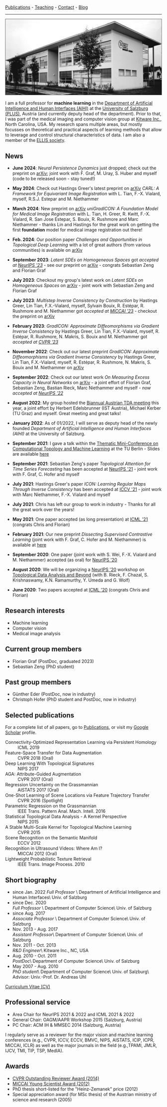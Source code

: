 <link href="//maxcdn.bootstrapcdn.com/font-awesome/4.2.0/css/font-awesome.min.css" rel="stylesheet">

[Publications](publications) - [Teaching](https://github.com/rkwitt/teaching) - [Contact](contact) - [Blog](blog)

* * *

![](uni.png)

I am a full professor for **machine learning** in the [Department of Artificial Intelligence and Human Interfaces (AIHI)](https://plus.ac.at/aihi) at the
[University of Salzburg (PLUS)](https://www.uni-salzburg.at/), Austria (and currently deputy head of the department). Prior to that, I was part of the medical imaging and computer vision group at [Kitware Inc.](https://www.kitware.com/), North Carolina, USA. My research spans multiple areas, but mostly focusses on theoretical and practical aspects of learning methods that allow to leverage and control structural characteristics of data. I am also a member of the [ELLIS society](https://ellis.eu).

## News

- **June 2024**: *Neural Persistence Dynamics* just dropped; check out the preprint on [arXiv](https://arxiv.org/abs/2405.15732); joint work 
with F. Graf, M. Uray, S. Huber and myself (code to be released soon - stay tuned!)

- **May 2024**: Check out Hastings Greer's latest preprint on [arXiv](https://arxiv.org/abs/2405.16738) *CARL: A Framework for Equivariant Image Registration* with L. Tian, F.-X. Vialard, myself, R.S.J. Estepar and M. Niethammer  

- **March 2024**: New preprint on [arXiv](https://arxiv.org/abs/2403.05780) *uniGradICON: A Foundation Model for Medical Image Registration* with L. Tian, H. Greer, R. Kwitt, F.-X. Vialard, R. San Jose Estepar, S. Bouix, R. Rushmore and Marc Niethammer - thanks Lin and Hastings for the great work on getting the first **foundation** model for medical image registration out there! 

- **Feb. 2024**: Our position paper *Challenges and Opportunities in Topological Deep Learning* with a lot of great 
authors (from various communities) is available on [arXiv](https://arxiv.org/abs/2402.08871) 

- **September 2023**: *Latent SDEs on Homogeneous Spaces* got *accepted at [NeurIPS '23](https://nips.cc/)* - see our preprint on [arXiv](https://arxiv.org/abs/2306.16248) - congrats Sebastian Zeng and Florian Graf      

- **July 2023**: Checkout my group's latest work on *Latent SDEs on Homogeneous Spaces* on [arXiv](https://arxiv.org/abs/2306.16248) - joint work with Sebastian Zeng and Florian Graf


- **July 2023**: *Multistep Inverse Consistency by Construction* by Hastings Greer, Lin Tian, F.X.-Vialard, myself, Sylvain Bouix, R. Estépar, R. Rushmore and M. Niethammer got *accepted at [MICCAI '23](https://conferences.miccai.org/2023/en/)* - checkout the preprint on [arXiv](https://arxiv.org/abs/2305.00087)   

- **February 2023**: *GradICON: Approximate Diffeomorphisms via Gradient Inverse Consistency* by Hastings Greer, Lin Tian, F.X.-Vialard, myself, R. Estépar, R. Rushmore, N. Makris, S. Bouix and M. Niethammer got *accepted at [CVPR '23](https://cvpr2023.thecvf.com/)*    

- **November 2022**: Check out our latest preprint *GradICON: Approximate Diffeomorphisms via Gradient Inverse Consistency* by Hastings Greer, Lin Tian, F.X.-Vialard, myself, R. Estépar, R. Rushmore, N. Makris, S. Bouix and M. Niethammer on [arXiv](https://arxiv.org/pdf/2206.05897.pdf)

- **September 2022**: Check out our latest work *On Measuring Excess Capacity in Neural Networks* on [arXiv](https://arxiv.org/abs/2202.08070) - a joint effort of Florian Graf, Sebastian Zeng, Bastian Rieck, Marc Niethammer and myself - *now accepted at [NeurIPS '22](https://nips.cc/Conferences/2022/Schedule?showEvent=53355)*

- **August 2022**: My group hosted the [Biannual Austrian TDA meeting](https://biannual-austrian-tda.github.io/) this year, a joint effort by Herbert Edelsbrunner (IST Austria), Michael Kerber (TU Graz) and myself. Great meeting and great talks!

- **January 2022**: As of 01/2022, I will serve as deputy head of the newly founded *Department of Artificial Intelligence and Human Interfaces (AIHI)* at the University of Salzburg.

- **September 2021**: I gave a talk within the [Thematic Mini-Conference on Computational Topology and Machine Learning](https://www3.math.tu-berlin.de/mathplus/TES-Summer2021/) at the TU Berlin - Slides are available [here](http://www.rkwitt.org/media/files/TUBerlin_270921.pdf)

- **September 2021**: Sebastian Zeng's paper *Topological Attention for Time Series Forecasting* has been accepted at [NeurIPS '21](https://nips.cc/Conferences/2021/) - joint work with F. Graf, C. Hofer and myself   

- **July 2021**: Hastings Greer's paper *ICON: Learning Regular Maps Through Inverse Consistency* has been accepted at [ICCV '21](http://iccv2021.thecvf.com/home) - joint work with Marc Niethammer, F.-X. Vialard and myself

- **July 2021**: Chris has left our group to work in industry - Thanks for all the great work over the years!

- **May 2021**: One paper accepted (as long presentation) at [ICML '21](https://icml.cc/) (congrats Chris and Florian)      

- **February 2021**: Our new preprint *Dissecting Supervised Contrastive Learning* (joint work with F. Graf, C. Hofer and M. Niethammer) is available at [here](https://arxiv.org/abs/2102.08817)

- **September 2020**: One paper (joint work with S. Wei, F.-X. Vialard and M. Niethammer) accepted (as oral) for [NeurIPS '20](https://neurips.cc)

- **August 2020**: We will be organizing a [NeurIPS '20](https://nips.cc/Conferences/2020/) workshop on [Topological Data Analysis and Beyond](https://nips.cc/Conferences/2020/Schedule?showEvent=16159) (with B. Rieck, F. Chazal, S. Krishnaswamy, K.N. Ramamurthy, Y. Umeda and G. Wolf)

- **June 2020**: Two papers accepted at [ICML '20](https://icml.cc/Conferences/2020/) (congrats Chris and Florian)

## Research interests

- Machine learning
- Computer vision
- Medical image analysis

## Current group members

- Florian Graf (PostDoc, graduated 2023)
- Sebastian Zeng (PhD student)

## Past group members

- Günther Eder (PostDoc, now in industry)
- Christoph Hofer (PhD student and PostDoc, now in industry)

## Selected publications

For a complete list of all papers, go to [Publications](publications), or
visit my [Google Scholar](https://scholar.google.at/citations?user=sfGFi6UAAAAJ&hl=de) profile.


<dl>
<dt>
<a href="http://proceedings.mlr.press/v97/hofer19a.html">
<i class="fa fa-file-pdf-o" aria-hidden="true"></i></a>
Connectivity-Optimized Representation Learning via Persistent Homology</dt>
<dd>ICML 2019</dd>    

<dt>
<a href="http://openaccess.thecvf.com/content_cvpr_2018/papers/Liu_Feature_Space_Transfer_CVPR_2018_paper.pdf">
<i class="fa fa-file-pdf-o" aria-hidden="true"></i></a>
Feature-Space Transfer for Data Augmentation</dt>
<dd>CVPR 2018 (Oral)</dd>     

<dt>
<a href="https://arxiv.org/abs/1707.04041">
<i class="fa fa-file-pdf-o" aria-hidden="true"></i></a>
Deep Learning With Topological Signatures</dt>
<dd>NIPS 2017</dd>

<dt>
<a href="https://arxiv.org/abs/1612.02559">
<i class="fa fa-file-pdf-o" aria-hidden="true"></i></a>
AGA: Attribute-Guided Augmentation</dt>
<dd>CVPR 2017 (Oral)</dd>


<dt>
<a href="http://proceedings.mlr.press/v54/hong17b/hong17b.pdf">
<i class="fa fa-file-pdf-o" aria-hidden="true"></i></a>
Regression Uncertainty on the Grassmannian</dt>
<dd>AISTATS 2017 (Oral)</dd>


<dt>
<a href="http://openaccess.thecvf.com/content_cvpr_2016/papers/Kwitt_One-Shot_Learning_of_CVPR_2016_paper.pdf">
<i class="fa fa-file-pdf-o" aria-hidden="true"></i></a>
One-Shot Learning of Scene Locations via Feature Trajectory Transfer</dt>
<dd>CVPR 2016 (Spotlight)</dd>

<dt>
<a href="https://ieeexplore.ieee.org/document/7378521">
<i class="fa fa-file-pdf-o" aria-hidden="true"></i></a>  
Parametric Regression on the Grassmannian</dt>
<dd>IEEE Trans. Pattern Anal. Mach. Intell. 2016</dd>

<dt>
<a href="http://papers.nips.cc/paper/5887-statistical-topological-data-analysis-a-kernel-perspective">
<i class="fa fa-file-pdf-o" aria-hidden="true"></i></a>
Statistical Topological Data Analysis - A Kernel Perspective</dt>
<dd>NIPS 2015</dd>

<dt>
<a href="http://www.cv-foundation.org/openaccess/content_cvpr_2015/papers/Reininghaus_A_Stable_Multi-Scale_2015_CVPR_paper.pdf">
<i class="fa fa-file-pdf-o" aria-hidden="true"></i></a>
A Stable Multi-Scale Kernel for Topological Machine Learning</dt>
<dd>CVPR 2015</dd>

<dt>
<a href="http://www.cvpapers.com/papers/SceneRecognition-eccv2012.pdf">
<i class="fa fa-file-pdf-o" aria-hidden="true"></i></a>
Scene Recognition on the Semantic Manifold</dt>
<dd> ECCV 2012</dd>

<dt>
<a href="https://www.ncbi.nlm.nih.gov/pubmed/23286117">
<i class="fa fa-file-pdf-o" aria-hidden="true"></i></a>
Recognition in Ultrasound Videos: Where Am I?</dt>
<dd>MICCAI 2012 (Oral)</dd>

<dt>
<a href="https://ieeexplore.ieee.org/document/5238618">
<i class="fa fa-file-pdf-o" aria-hidden="true"></i></a>
Lightweight Probabilistic Texture Retrieval</dt>
<dd>IEEE Trans. Image Process. 2010</dd>
</dl>

## Short biography

- since Jan. 2022
*Full Professor* \\
Department of Artificial Intelligence and Human Interfaces\\
Univ. of Salzburg
- since Dec. 2020  
*Full Professor* \\
Department of Computer Science\\
Univ. of Salzburg
- since Aug. 2017  
*Associate Professor* \\
Department of Computer Science\\
Univ. of Salzburg
- Nov. 2013 - Aug. 2017  
*Assistant Professor*\\
Department of Computer Science\\
Univ. of Salzburg
- Nov. 2011 - Oct. 2013   
*R&D Engineer*\\
Kitware Inc., NC, USA
- Aug. 2010 - Oct. 2011   
*PostDoc*\\
Department of Computer Science\\
Univ. of Salzburg
- May 2007 - Aug. 2010  
*PhD student*\\
Department of Computer Science\\
Univ. of Salzburg\\
Advisor: Univ.-Prof. Dr. Andreas Uhl

[Curriculum Vitae (CV)](cv-kwitt.pdf)


## Professional service

- Area Chair for NeurIPS 2021 & 2022 and ICML 2021 & 2022
- General Chair: OAGM/AAPR Workshop 2015 (Salzburg, Austria)
- PC Chair: ACM IH & MMSEC 2014 (Salzburg, Austria)

I regularly serve as a reviewer for the major vision and machine learning
conferences (e.g., CVPR, ICCV, ECCV, BMVC, NIPS, AISTATS, ICIP, ICPR, MICCAI, ICLR) as
well as the major journals in the field (e.g.,TPAMI, JMLR, IJCV, TMI, TIP, TSP, MedIA).

## Awards

- [CVPR Outstanding Reviewer Award (2014)](http://www.pamitc.org/cvpr14/files/CVPR_2014_Pocket_Guide_Final.pdf)
- [MICCAI Young Scientist Award (2012)](http://www.miccai.org/about-miccai/awards/young-scientist-award/)
- PhD thesis short-listed for the "Heinz-Zemanek" price (2012)
- Special appreciation award (for MSc thesis) of the Austrian ministry of science and research (2005)
